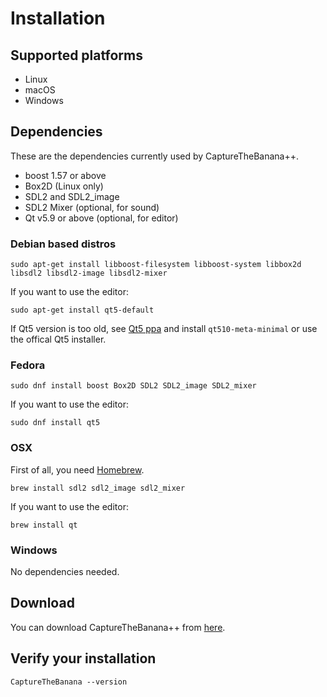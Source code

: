 # Installation

## Supported platforms

- Linux
- macOS
- Windows

## Dependencies

These are the dependencies currently used by CaptureTheBanana++.

- boost 1.57 or above
- Box2D (Linux only)
- SDL2 and SDL2_image
- SDL2 Mixer (optional, for sound)
- Qt v5.9 or above (optional, for editor)

### Debian based distros

```
sudo apt-get install libboost-filesystem libboost-system libbox2d libsdl2 libsdl2-image libsdl2-mixer
```

If you want to use the editor:

```
sudo apt-get install qt5-default
```

If Qt5 version is too old, see [Qt5 ppa](https://launchpad.net/~beineri) and install `qt510-meta-minimal` or use the offical Qt5  installer.

### Fedora

```
sudo dnf install boost Box2D SDL2 SDL2_image SDL2_mixer
```

If you want to use the editor:

```
sudo dnf install qt5
```

### OSX

First of all, you need [Homebrew](https://brew.sh/).

```
brew install sdl2 sdl2_image sdl2_mixer
```

If you want to use the editor:

```
brew install qt
```

### Windows

No dependencies needed.

## Download

You can download CaptureTheBanana++ from [here](https://github.com/CaptureTheBanana/CaptureTheBanana/releases).

## Verify your installation

```
CaptureTheBanana --version
```
